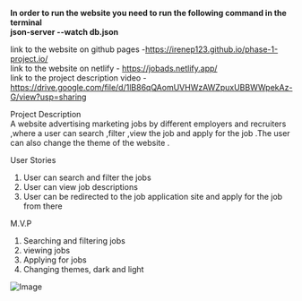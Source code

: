 
**In order to run the website you need to run the following command in the terminal <br>
json-server --watch db.json**<br>

link to the website on github pages -https://irenep123.github.io/phase-1-project.io/ <br>
link to the website on netlify - https://jobads.netlify.app/ <br>
link to the project description video - https://drive.google.com/file/d/1lB86qQAomUVHWzAWZpuxUBBWWpekAz-G/view?usp=sharing <br>

Project Description <br>
A website advertising marketing jobs by different employers and recruiters ,where a user can search  ,filter ,view the job and apply for the job .The user can also change the theme of the website .<br>

User Stories<br>
1. User can search and filter the jobs<br>
2. User can view job descriptions<br>
3. User can be redirected to the job application site and apply for the job from there<br>

M.V.P
1. Searching and filtering jobs<br>
2. viewing jobs<br>
3. Applying for jobs<br>
4. Changing themes, dark and light<br>

![Image](https://github.com/user-attachments/assets/b52af178-c6ae-4e44-a3e6-209bca4363f6)
